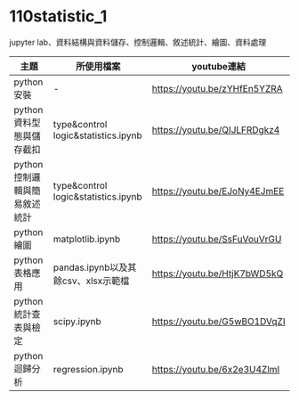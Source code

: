 # 110statistic_1
jupyter lab、資料結構與資料儲存、控制邏輯、敘述統計、繪圖、資料處理

主題|所使用檔案|youtube連結
--|--|--
python安裝|-|https://youtu.be/zYHfEn5YZRA
python資料型態與儲存截扣|type&control logic&statistics.ipynb|https://youtu.be/QIJLFRDgkz4
python控制邏輯與簡易敘述統計|type&control logic&statistics.ipynb|https://youtu.be/EJoNy4EJmEE
python繪圖|matplotlib.ipynb|https://youtu.be/SsFuVouVrGU
python表格應用|pandas.ipynb以及其餘csv、xlsx示範檔|https://youtu.be/HtjK7bWD5kQ
python統計查表與檢定|scipy.ipynb|https://youtu.be/G5wBO1DVqZI
python迴歸分析|regression.ipynb|https://youtu.be/6x2e3U4ZlmI
